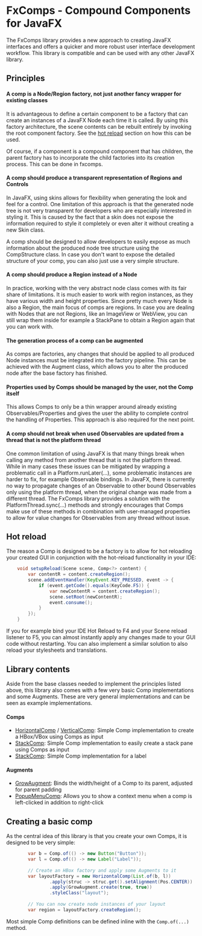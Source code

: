 # FxComps - Compound Components for JavaFX

The FxComps library provides a new approach to creating JavaFX interfaces and
offers a quicker and more robust user interface development workflow.
This library is compatible and can be used with any other JavaFX library.

## Principles

#### A comp is a Node/Region factory, not just another fancy wrapper for existing classes

It is advantageous to define a certain component to be a factory
that can create an instances of a JavaFX Node each time it is called.
By using this factory architecture, the scene contents can
be rebuilt entirely by invoking the root component factory.
See the [hot reload](#Hot-Reload) section on how this can be used.

Of course, if a component is a compound component that has children,
the parent factory has to incorporate the child factories into its creation process.
This can be done in fxcomps.

#### A comp should produce a transparent representation of Regions and Controls

In JavaFX, using skins allows for flexibility when generating the look and feel for a control.
One limitation of this approach is that the generated node tree is not very transparent
for developers who are especially interested in styling it.
This is caused by the fact that a skin does not expose the information required to style
it completely or even alter it without creating a new Skin class.

A comp should be designed to allow developers to easily expose as much information
about the produced node tree structure using the CompStructure class.
In case you don't want to expose the detailed structure of your comp,
you can also just use a very simple structure.

#### A comp should produce a Region instead of a Node

In practice, working with the very abstract node class comes with its fair share of limitations.
It is much easier to work with region instances, as they have various width and height properties.
Since pretty much every Node is also a Region, the main focus of comps are regions.
In case you are dealing with Nodes that are not Regions, like an ImageView or WebView,
you can still wrap them inside for example a StackPane to obtain a Region again that you can work with.

#### The generation process of a comp can be augmented

As comps are factories, any changes that should be applied to all produced
Node instances must be integrated into the factory pipeline.
This can be achieved with the Augment class, which allows you
to alter the produced node after the base factory has finished.

#### Properties used by Comps should be managed by the user, not the Comp itself

This allows Comps to only be a thin wrapper around already existing
Observables/Properties and gives the user the ability to complete control the handling of Properties.
This approach is also required for the next point.

#### A comp should not break when used Observables are updated from a thread that is not the platform thread

One common limitation of using JavaFX is that many things break when
calling any method from another thread that is not the platform thread.
While in many cases these issues can be mitigated by wrapping a problematic call in a Platform.runLater(...),
some problematic instances are harder to fix, for example Observable bindings.
In JavaFX, there is currently no way to propagate changes of an Observable
to other bound Observables only using the platform thread, when the original change was made from a different thread.
The FxComps library provides a solution with the PlatformThread.sync(...) methods and strongly encourages that
Comps make use of these methods in combination with user-managed properties
to allow for value changes for Observables from any thread without issue.

## Hot reload

The reason a Comp is designed to be a factory is to allow for hot
reloading your created GUI in conjunction with the hot-reload functionality in your IDE:

````java
    void setupReload(Scene scene, Comp<?> content) {
        var contentR = content.createRegion();
        scene.addEventHandler(KeyEvent.KEY_PRESSED, event -> {
            if (event.getCode().equals(KeyCode.F5)) {
                var newContentR = content.createRegion();
                scene.setRoot(newContentR);
                event.consume();
            }
        });
    }
````

If you for example bind your IDE Hot Reload to F4 and your Scene reload listener to F5,
you can almost instantly apply any changes made to your GUI code without restarting.
You can also implement a similar solution to also reload your stylesheets and translations.

## Library contents

Aside from the base classes needed to implement the principles listed above,
this library also comes with a few very basic Comp implementations and some Augments.
These are very general implementations and can be seen as example implementations.

#### Comps

- [HorizontalComp](src/main/java/io/xpipe/fxcomps/comp/HorizontalComp.java) /
  [VerticalComp](src/main/java/io/xpipe/fxcomps/comp/VerticalComp.java): Simple Comp implementation to create a
  HBox/VBox using Comps as input
- [StackComp](src/main/java/io/xpipe/fxcomps/comp/StackComp.java): Simple Comp implementation to easily create a stack
  pane using Comps as input
- [StackComp](src/main/java/io/xpipe/fxcomps/comp/LabelComp.java): Simple Comp implementation for a label

#### Augments

- [GrowAugment](src/main/java/io/xpipe/fxcomps/augment/GrowAugment.java): Binds the width/height of a Comp to its
  parent, adjusted for parent padding
- [PopupMenuComp](src/main/java/io/xpipe/fxcomps/augment/PopupMenuAugment.java): Allows you to show a context menu when
  a comp is left-clicked in addition to right-click

## Creating a basic comp

As the central idea of this library is that you create your own Comps, it is designed to be very simple:

````java
        var b = Comp.of(() -> new Button("Button"));
        var l = Comp.of(() -> new Label("Label"));
        
        // Create an HBox factory and apply some Augments to it
        var layoutFactory = new HorizontalComp(List.of(b, l))
                .apply(struc -> struc.get().setAlignment(Pos.CENTER))
                .apply(GrowAugment.create(true, true))
                .styleClass("layout");
        
        // You can now create node instances of your layout
        var region = layoutFactory.createRegion();
````

Most simple Comp definitions can be defined inline with the `Comp.of(...)` method.
